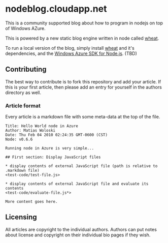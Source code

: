 # nodeblog.cloudapp.net

This is a community supported blog about how to program in nodejs on top of Windows AZure.

This is powered by a new static blog engine written in node called [wheat][].

To run a local version of the blog, simply install [wheat][] and it's dependencies, and the [Windows Azure SDK for Node.js][]. (TBD)

[wheat]: http://github.com/creationix/wheat
[Windows Azure SDK for Node.js]: http://www.microsoft.com/web/gallery/install.aspx?appid=azurenodepowershell&clcid=0x409

## Contributing

The best way to contribute is to fork this repository and add your article.  If this is your first article, then please add an entry for yourself in the authors directory as well.

### Article format

Every article is a markdown file with some meta-data at the top of the file.

    Title: Hello World node in Azure
    Author: Matias Woloski
    Date: Thu Feb 04 2010 02:24:35 GMT-0600 (CST)
    Node: v0.6.6

    Running node in Azure is very simple...

    ## First section: Display JavaScript files
    
    * display contents of external JavaScript file (path is relative to .markdown file)
    <test-code/test-file.js>

    * display contents of external JavaScript file and evaluate its contents 
    <test-code/evaluate-file.js*>

    More content goes here.

## Licensing

All articles are copyright to the individual authors.  Authors can put notes about license and copyright on their individual bio pages if they wish.